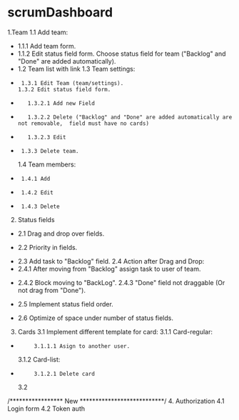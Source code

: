 # scrumDashboard

1.Team
  1.1 Add team:
+    1.1.1 Add team form.
+    1.1.2 Edit status field form. Choose status field for team ("Backlog" and "Done" are added automatically).
+  1.2 Team list with link
   1.3 Team settings:
-      1.3.1 Edit Team (team/settings).
      1.3.2 Edit status field form.
+        1.3.2.1 Add new Field
+        1.3.2.2 Delete ("Backlog" and "Done" are added automatically are not removable,  field must have no cards)
+        1.3.2.3 Edit
+      1.3.3 Delete team.
  1.4 Team members:
+      1.4.1 Add
+      1.4.2 Edit
+      1.4.3 Delete

2. Status fields
+  2.1 Drag and drop over fields.
-  2.2 Priority in fields.
+  2.3 Add task to "Backlog" field.
  2.4 Action after Drag and Drop:
+    2.4.1 After moving from "Backlog" assign task to user of team.
-    2.4.2 Block moving to "BackLog".
     2.4.3 "Done" field not draggable (Or not drag from "Done").   
+  2.5 Implement status field order.
-  2.6 Optimize of space under number of status fields.
    
3. Cards
  3.1 Implement different template for card:
     3.1.1 Card-regular:
-          3.1.1.1 Asign to another user. 
     3.1.2 Card-list:
+          3.1.2.1 Delete card
  3.2
 
 /***************** New ***************************/
4. Authorization
    4.1 Login form
    4.2 Token auth